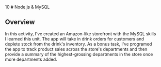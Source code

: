 10 # Node.js & MySQL

## Overview

In this activity, I've created an Amazon-like storefront with the MySQL skills I learned this unit. The app will take in drink orders for customers and deplete stock from the drink's inventory. As a bonus task, I've programed the app to track product sales across the store's departments and then provide a summary of the highest-grossing departments in the store once more departments added.



